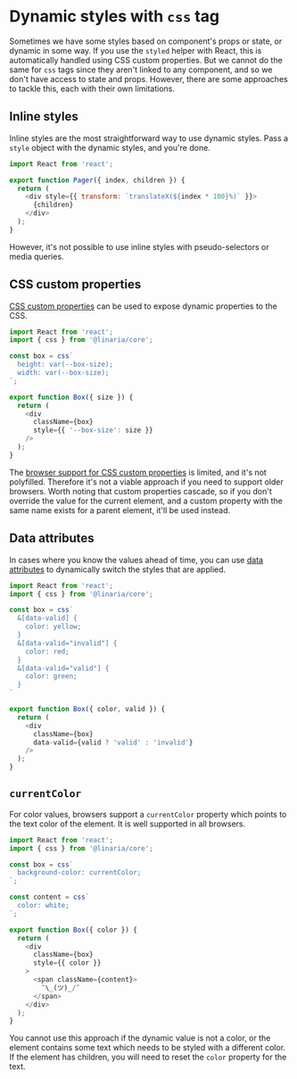 # Dynamic styles with `css` tag

Sometimes we have some styles based on component's props or state, or dynamic in some way. If you use the `styled` helper with React, this is automatically handled using CSS custom properties. But we cannot do the same for `css` tags since they aren't linked to any component, and so we don't have access to state and props. However, there are some approaches to tackle this, each with their own limitations.

## Inline styles

Inline styles are the most straightforward way to use dynamic styles. Pass a `style` object with the dynamic styles, and you're done.

```js
import React from 'react';

export function Pager({ index, children }) {
  return (
    <div style={{ transform: `translateX(${index * 100}%)` }}>
      {children}
    </div>
  );
}
```

However, it's not possible to use inline styles with pseudo-selectors or media queries.

## CSS custom properties

[CSS custom properties](https://developer.mozilla.org/en-US/docs/Web/CSS/--*) can be used to expose dynamic properties to the CSS.

```js
import React from 'react';
import { css } from '@linaria/core';

const box = css`
  height: var(--box-size);
  width: var(--box-size);
`;

export function Box({ size }) {
  return (
    <div
      className={box}
      style={{ '--box-size': size }}
    />
  );
}
```

The [browser support for CSS custom properties](http://caniuse.com/#feat=css-variables) is limited, and it's not polyfilled. Therefore it's not a viable approach if you need to support older browsers. Worth noting that custom properties cascade, so if you don't override the value for the current element, and a custom property with the same name exists for a parent element, it'll be used instead.

## Data attributes

In cases where you know the values ahead of time, you can use [data attributes](https://developer.mozilla.org/en-US/docs/Learn/HTML/Howto/Use_data_attributes) to dynamically switch the styles that are applied.

```js
import React from 'react';
import { css } from '@linaria/core';

const box = css`
  &[data-valid] {
    color: yellow;
  }
  &[data-valid="invalid"] {
    color: red;
  }
  &[data-valid="valid"] {
    color: green;
  }
`

export function Box({ color, valid }) {
  return (
    <div
      className={box}
      data-valid={valid ? 'valid' : 'invalid'}
    />
  );
}
```

## `currentColor`

For color values, browsers support a `currentColor` property which points to the text color of the element. It is well supported in all browsers.

```js
import React from 'react';
import { css } from '@linaria/core';

const box = css`
  background-color: currentColor;
`;

const content = css`
  color: white;
`;

export function Box({ color }) {
  return (
    <div
      className={box}
      style={{ color }}
    >
      <span className={content}>
        ¯\_(ツ)_/¯
      </span>
    </div>
  );
}
```

You cannot use this approach if the dynamic value is not a color, or the element contains some text which needs to be styled with a different color. If the element has children, you will need to reset the `color` property for the text.
